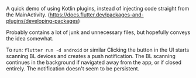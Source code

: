 A quick demo of using Kotlin plugins, instead of injecting code straight from the MainActivity. (https://docs.flutter.dev/packages-and-plugins/developing-packages)

Probably contains a lot of junk and unnecessary files, but hopefully conveys the idea somewhat.


To run: `flutter run -d android` or similar
Clicking the button in the UI starts scanning BL devices and creates a push notification.
The BL scanning continues in the background if navigated away from the app, or if closed entirely. The notification doesn't seem to be persistent.
